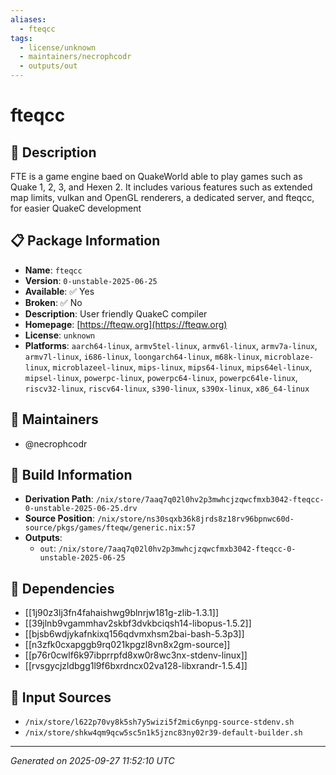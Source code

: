 ```yaml
---
aliases:
  - fteqcc
tags:
  - license/unknown
  - maintainers/necrophcodr
  - outputs/out
---
```


# fteqcc

## 📝 Description

FTE is a game engine baed on QuakeWorld able to
play games such as Quake 1, 2, 3, and Hexen 2.
It includes various features such as extended map
limits, vulkan and OpenGL renderers, a dedicated
server, and fteqcc, for easier QuakeC development


## 📋 Package Information

- **Name**: `fteqcc`
- **Version**: `0-unstable-2025-06-25`
- **Available**: ✅ Yes
- **Broken**: ✅ No
- **Description**: User friendly QuakeC compiler
- **Homepage**: [https://fteqw.org](https://fteqw.org)
- **License**: `unknown`
- **Platforms**: `aarch64-linux`, `armv5tel-linux`, `armv6l-linux`, `armv7a-linux`, `armv7l-linux`, `i686-linux`, `loongarch64-linux`, `m68k-linux`, `microblaze-linux`, `microblazeel-linux`, `mips-linux`, `mips64-linux`, `mips64el-linux`, `mipsel-linux`, `powerpc-linux`, `powerpc64-linux`, `powerpc64le-linux`, `riscv32-linux`, `riscv64-linux`, `s390-linux`, `s390x-linux`, `x86_64-linux`
## 👥 Maintainers

- @necrophcodr


## 🔧 Build Information

- **Derivation Path**: `/nix/store/7aaq7q02l0hv2p3mwhcjzqwcfmxb3042-fteqcc-0-unstable-2025-06-25.drv`
- **Source Position**: `/nix/store/ns30sqxb36k8jrds8z18rv96bpnwc60d-source/pkgs/games/fteqw/generic.nix:57`
- **Outputs**:
  - `out`:  `/nix/store/7aaq7q02l0hv2p3mwhcjzqwcfmxb3042-fteqcc-0-unstable-2025-06-25`

## 🔗 Dependencies

- [[1j90z3lj3fn4fahaishwg9blnrjw181g-zlib-1.3.1]]
- [[39jlnb9vgammhav2skbf3dvkbciqsh14-libopus-1.5.2]]
- [[bjsb6wdjykafnkixq156qdvmxhsm2bai-bash-5.3p3]]
- [[n3zfk0cxapggb9rq021kpgzl8vn8x2gm-source]]
- [[p76r0cwlf6k97ibprrpfd8xw0r8wc3nx-stdenv-linux]]
- [[rvsgycjzldbgg1l9f6bxrdncx02va128-libxrandr-1.5.4]]

## 📁 Input Sources

- `/nix/store/l622p70vy8k5sh7y5wizi5f2mic6ynpg-source-stdenv.sh`
- `/nix/store/shkw4qm9qcw5sc5n1k5jznc83ny02r39-default-builder.sh`

---
*Generated on 2025-09-27 11:52:10 UTC*
